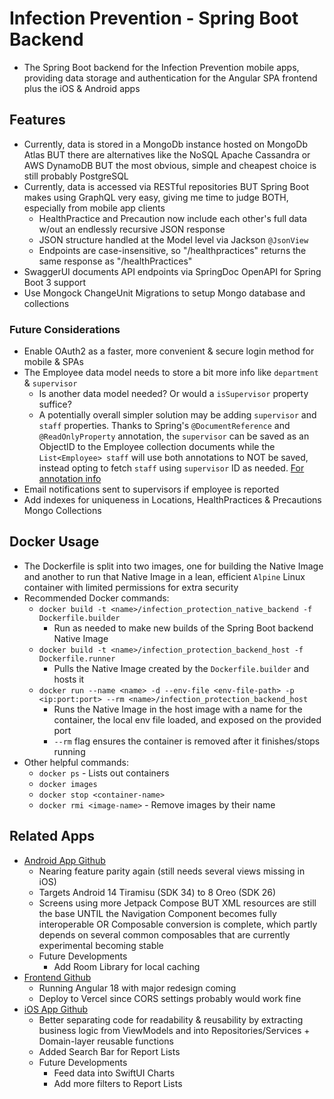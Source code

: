 # Infection Prevention - Spring Boot Backend

- The Spring Boot backend for the Infection Prevention mobile apps, providing data
storage and authentication for the Angular SPA frontend plus the iOS & Android apps

## Features

- Currently, data is stored in a MongoDb instance hosted on MongoDb Atlas BUT there
are alternatives like the NoSQL Apache Cassandra or AWS DynamoDB BUT the most obvious,
simple and cheapest choice is still probably PostgreSQL
- Currently, data is accessed via RESTful repositories BUT Spring Boot makes using
GraphQL very easy, giving me time to judge BOTH, especially from mobile app clients
  - HealthPractice and Precaution now include each other's full data w/out an endlessly
  recursive JSON response
  - JSON structure handled at the Model level via Jackson `@JsonView`
  - Endpoints are case-insensitive, so "/healthpractices" returns the same response
  as "/healthPractices"
- SwaggerUI documents API endpoints via SpringDoc OpenAPI for Spring Boot 3 support
- Use Mongock ChangeUnit Migrations to setup Mongo database and collections

### Future Considerations

- Enable OAuth2 as a faster, more convenient & secure login method for mobile & SPAs
- The Employee data model needs to store a bit more info like `department` & `supervisor`
  - Is another data model needed? Or would a `isSupervisor` property suffice?
  - A potentially overall simpler solution may be adding `supervisor` and `staff`
  properties. Thanks to Spring's `@DocumentReference` and `@ReadOnlyProperty` annotation,
  the `supervisor` can be saved as an ObjectID to the Employee collection documents
  while the `List<Employee> staff` will use both annotations to NOT be saved, instead
  opting to fetch `staff` using `supervisor` ID as needed. [For annotation info](https://spring.io/blog/2021/11/29/spring-data-mongodb-relation-modelling)
- Email notifications sent to supervisors if employee is reported
- Add indexes for uniqueness in Locations, HealthPractices & Precautions Mongo Collections

## Docker Usage

- The Dockerfile is split into two images, one for building the Native Image and
another to run that Native Image in a lean, efficient `Alpine` Linux container with
limited permissions for extra security
- Recommended Docker commands:
  - `docker build -t <name>/infection_protection_native_backend -f Dockerfile.builder`
    - Run as needed to make new builds of the Spring Boot backend Native Image
  - `docker build -t <name>/infection_protection_backend_host -f Dockerfile.runner`
    - Pulls the Native Image created by the `Dockerfile.builder` and hosts it
  - `docker run --name <name> -d --env-file <env-file-path> -p <ip:port:port> --rm <name>/infection_protection_backend_host`
    - Runs the Native Image in the host image with a name for the container, the
    local env file loaded, and exposed on the provided port
    - `--rm` flag ensures the container is removed after it finishes/stops running
- Other helpful commands:
  - `docker ps` - Lists out containers
  - `docker images`
  - `docker stop <container-name>`
  - `docker rmi <image-name>` - Remove images by their name

## Related Apps

- [Android App Github](https://github.com/NLCaceres/Android-Records)
  - Nearing feature parity again (still needs several views missing in iOS)
  - Targets Android 14 Tiramisu (SDK 34) to 8 Oreo (SDK 26)
  - Screens using more Jetpack Compose BUT XML resources are still the base
  UNTIL the Navigation Component becomes fully interoperable OR Composable
  conversion is complete, which partly depends on several common composables
  that are currently experimental becoming stable
  - Future Developments
    - Add Room Library for local caching
- [Frontend Github](https://github.com/NLCaceres/Ang-records)
  - Running Angular 18 with major redesign coming
  - Deploy to Vercel since CORS settings probably would work fine
- [iOS App Github](https://github.com/NLCaceres/iOS-records)
  - Better separating code for readability & reusability by extracting business
  logic from ViewModels and into Repositories/Services + Domain-layer reusable functions
  - Added Search Bar for Report Lists
  - Future Developments
    - Feed data into SwiftUI Charts
    - Add more filters to Report Lists
